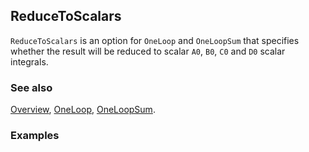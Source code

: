 ## ReduceToScalars

`ReduceToScalars` is an option for `OneLoop` and `OneLoopSum` that specifies whether the result will be reduced to scalar `A0`, `B0`, `C0` and `D0` scalar integrals.

### See also

[Overview](Extra/FeynCalc.md), [OneLoop](OneLoop.md), [OneLoopSum](OneLoopSum.md).

### Examples